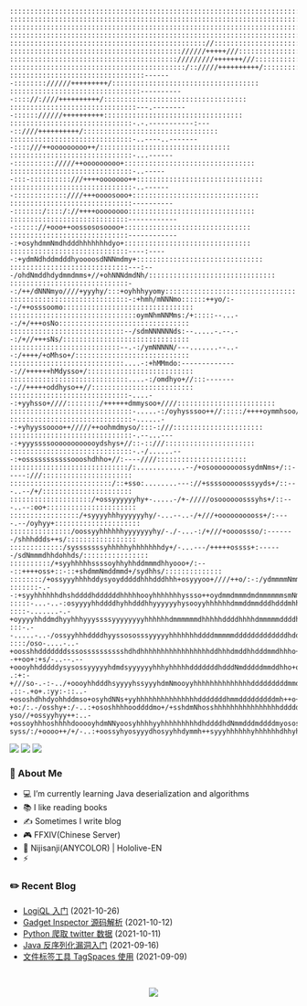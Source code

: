 ```
::::::::::::::::::::::::::::::::::::::::::::::::::::::::::::::::::::::::::::::::::::::::::::::::::::
::::::::::::::::::::::::::::::::::::::::::::::::::::::::::::::::::::::::::::::::::::::::::::::::::::
::::::::::::::::::::::::::::::::::::::::::::::::::::::::::::::::::::::::::::::::::::::::::::::::::::
::::::::::::::::::::::::::::::::::::::::::::::::::::::::::::::::::::::::::::::::::::::::::::::::::::
:::::::::::::::::::::::::::::::::::::::::::::::://::::::::::::::::::::::::::::::::::::::::::::::::::
:::::::::::::::::::::::::::::::::::::::::://////+++++///::::::::::::::::::::::::::::::::::::::::::::
::::::::::::::::::::::::::::::::::::::::://///////+++++++///::::::::::::::::::::::::::::::::::::::::
:::::::::::::::::::::::::::::::::::::::::::/:://///++++++++++/::::::::::::::::::::::::::::::::::::::
:::::::::::::::::::::::::::::::::-------:::::::://////+++++++++/::::::::::::::::::::::::::::::::::::
::::::::::::::::::::::::::::::::-----------:::://:////++++++++++/:::::::::::::::::::::::::::::::::::
:::::::::::::::::::::::::::::::---.---------:::::://////++++++++++::::::::::::::::::::::::::::::::::
::::::::::::::::::::::::::::::-.-.-----------:----::////++++++++++/:::::::::::::::::::::::::::::::::
::::::::::::::::::::::::::::::-..----..--------::::///++ooooooooo++/::::::::::::::::::::::::::::::::
::::::::::::::::::::::::::::::-...-------:::::::::://///++ooooooooo+::::::::::::::::::::::::::::::::
::::::::::::::::::::::::::::::-..------:::-::::::::::///++++ooooooo++:::::::::::::::::::::::::::::::
::::::::::::::::::::::::::::::-..-------:::::::::::::////+++oooosooo+:::::::::::::::::::::::::::::::
::::::::::::::::::::::::::::::-----------:::::::/::::/://++++oooooooo:::::::::::::::::::::::::::::::
:::::::::::::::::::::::::::::-------------:::::://+ooo++oossososoooo+:::::::::::::::::::::::::::::::
:::::::::::::::::::::::::::::-------------:+osyhdmmNmdhdddhhhhhhhdyo+:::::::::::::::::::::::::::::::
:::::::::::::::::::::::::::::----:-----:+ydmNdhddmdddhyoooosdNNNmdmy+:::::::::::::::::::::::::::::::
:::::::::::::::::::::::::::::---:---/ohdNmddhdydmmdmms+//+ohNNNdmdNh/:::::::::::::::::::::::::::::::
:::::::::::::::::::::::::::::--:/++/dNNNmyo////+yyyhy/:::+oyhhhyyomy::::::::::::::::::::::::::::::::
:::::::::::::::::::::::::::::-:+hmh/mNNNmo::::::++yo/:--:/++osssoomo::::::::::::::::::::::::::::::::
:::::::::::::::::::::::::::::::oymNhmNNMms:/+:::::--...--:/+/+++osNo::::::::::::::::::::::::::::::::
::::::::::::::::::::::::::::--/sdmNNNNNNds:--.....-.--.--:/+//+++sNs/:::::::::::::::::::::::::::::::
:::::::::::::::::::::::::::--.-:/ymNNNNN/---.......--..--:/++++/+oMhso+/::::::::::::::::::::::::::::
::::::::::::::::::::::::::::....-:+hMMmdo:--------------://++++++hMdysso+/::::::::::::::::::::::::::
:::::::::::::::::::::::::::::....-:/omdhyo+//:::--------://+++++oddhyso++//:::::::::::::::::::::::::
:::::::::::::::::::::::::::::-....--:+yyhsso+////::::::::/++++++dmmysoo+////::::::::::::::::::::::::
::::::::::::::::::::::::::::::-.....-:/oyhysssoo++//:::::/++++oymmhsoo//::://:::::::::::::::::::::::
::::::::::::::::::::::::::::::-......--:+yhyyssoooo++/////++oohmdmyso/:::-:///::::::::::::::::::::::
::::::::::::::::::::::::::::::-.--...----:+yyyssssoooooooooooydshys+//::-::///::::::::::::::::::::::
::::::::::::::::::::::::::::::-.-/......---:+osssssssssssoooshdhho+//:----////::::::::::::::::::::::
:::::::::::::::::::::::::::::/:............--/+osoooooooossydmNms+/::-----:///::::::::::::::::::::::
:::::::::::::::::::::::::/::+sso:........---://+ssssooooosssyyds+/::---..--/+/::::::::::::::::::::::
::::::::::::::::::::/+ossyyyyyyhy+-.....-/+-/////osoooooosssyhs+/::---..--:oo+::::::::::::::::::::::
:::::::::::::::::/+syyyyhhhyyyyyyhy/-...--..-/+///+oooooooooss+/:----.--/oyhyy+:::::::::::::::::::::
:::::::::::::::/oossyyhhhhhhyyyyyyyhy/-./-...-:/+///+oooossso/:-------/shhhddds++s/:::::::::::::::::
:::::::::::::/sysssssssyhhhhhyhhhhhhhdy+/-...---/+++++ossss+:------/sdNmmmdhhdohhds/::::::::::::::::
::::::::::/+syyhhhhhssssoyhhyhhddmmmdhhyooo+/:---::++++oss+::-::+shdmmNmddmmd+/sydhhs/::::::::::::::
::::::::/+ossyyyhhhhddysyoydddddhhhdddhhh+osyyyoo+////++o/:-:/ydmmmmNmmNNmdmmyshymdhhy/:::::::::::::
:::::::-.--:+syyhhhhhhdhshddddhddddddhhhhhooyhhhhhhhyssso++oydmmdmmmdmdmmmmmmsmNmmdddho/::::::::::::
:::::-...-..-:osyyyyhhddddhyhhdddhhyyyyyyhysooyyhhhhhhdmmddmmdddhdddmhhhdddmmdNNmddddho+/:::::::::::
::::-.......-.-+oyyyyhhddmdhyyhhhyyyssssyyyyyyyyhhhhhhdmmmmmmdhhhhhddddhhhhdmmmmmddddho+//://:::::::
:::-.--.....-..-/ossyyhhhddddhyyssososssyyyyyhhhhhhhddddmmmmmdddddddddddddhddmmmmmddhho/+/+dhso/::::
::::/oso-....-..-+oosshhdddddddsssosssssssssshdhdhhhhhhhhhhhhhhhhhddhhhdmddhhdddmmdhhho++/odh+oso:::
-++oo+:+s/-..--.--+oooyhhdddddysysossyyyyyhdmdsyyyyyyhhhyhhhhhdddddddhdddNmdddddmmddhho+o+sdy/ss++::
.:+:-+///so-.-:-../+oooyhhdddhsyyyyhssyyyhdmNmooyyhhhhhhhhhhhhhhdddddddddmmdddddddmmdh++o+sdhooo/o/:
.::-.+o+.:yy:-::..-+ososhdhhdyohhddmso+osyhdNNs+yyhhhhhhhhhhhhhhhdddddddhmmdddddddddmh++o+yddhhyso+:
+o:/:.-/osshy+:/-..:+ososhhhhooddddmo+/+sshdmNhosshhhhhhhhhhhhhhhhdddddhhmNddddddddddms+soyhhddhho+/
yso//+ossyyhyy++:..-+ossoyhhhoshhhhdooooyhdmNNyoosyhhhhyyhhhhhhhhhdhddddhdNmmdddmddddmyososoooooo++s
syss/:/+oooo++/+/-..:+oossyhyosyyydhosyyhhdymmh++syyyhhhhhhyhhhhhhdhhyhhhdNNNdddmmdhddyosoooosooohs/
```

<p>
    <img src="https://komarev.com/ghpvc/?username=jckling&color=brightgreen">
    <img src="https://img.shields.io/github/last-commit/jckling/jckling?style=flat">
    <img src="https://travis-ci.com/jckling/jckling.svg?branch=master">
</p>

### 🎉 About Me

- 💻 I’m currently learning Java deserialization and algorithms
- 📚 I like reading books
- ✍ Sometimes I write blog
- 🎮 FFXIV(Chinese Server)
- 🌈 Nijisanji(ANYCOLOR) | Hololive-EN
- ⚡ 

### ✏️ Recent Blog

<!-- blog starts -->
- [LogiQL 入门](https://jckling.github.io/2021/10/26/Other/LogiQL%20%E5%85%A5%E9%97%A8/) (2021-10-26)
- [Gadget Inspector 源码解析](https://jckling.github.io/2021/10/12/Security/Gadget%20Inspector%20%E6%BA%90%E7%A0%81%E8%A7%A3%E6%9E%90/) (2021-10-12)
- [Python 爬取 twitter 数据](https://jckling.github.io/2021/10/11/Other/Python%20%E7%88%AC%E5%8F%96%20twitter%20%E6%95%B0%E6%8D%AE/) (2021-10-11)
- [Java 反序列化漏洞入门](https://jckling.github.io/2021/09/16/Security/Java%20%E5%8F%8D%E5%BA%8F%E5%88%97%E5%8C%96%E6%BC%8F%E6%B4%9E%E5%85%A5%E9%97%A8/) (2021-09-16)
- [文件标签工具 TagSpaces 使用](https://jckling.github.io/2021/09/09/Other/%E6%96%87%E4%BB%B6%E6%A0%87%E7%AD%BE%E5%B7%A5%E5%85%B7%20TagSpaces%20%E4%BD%BF%E7%94%A8/) (2021-09-09)
<!-- blog ends -->

<br />

<p align="center">
    <img align="center" src="https://github-readme-stats.vercel.app/api?username=jckling&show_icons=true" />
</p>

